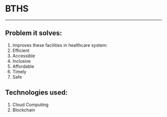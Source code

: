 # BTHS
----

## Problem it solves:
1. Improves these facilities in healthcare system:
2. Efficient
3. Accessible
4. Inclusive
5. Affordable
6. Timely
7. Safe

## Technologies used:
1. Cloud Computing
2. Blockchain
